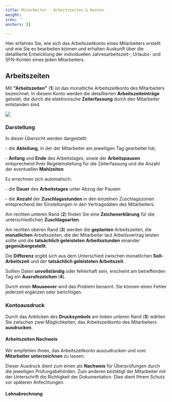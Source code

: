 ```yaml
---
title: Mitarbeiter - Arbeitszeiten & Konten
weight: 
icon: ''
anchors: []

---
```

Hier erfahren Sie, wie sich das Arbeitszeitkonto eines Mitarbeiters erstellt und wie Sie es bearbeiten können und erhalten Auskunft über die detaillierte Entwicklung der individuellen Jahresarbeitszeit-, Urlaubs- und SFN-Konten eines jeden Mitarbeiters.

## Arbeitszeiten

Mit **"Arbeitszeiten"** (**1**) ist das monatliche Arbeitszeitkonto des Mitarbeiters bezeichnet. In diesem Konto werden die detaillierten **Arbeitszeiteinträge** gelistet, die durch die elektronische **Zeiterfassung** durch den Mitarbeiter entstanden sind.

![](https://s3.amazonaws.com/helpscout.net/docs/assets/5dd29b3f04286364bc91dcd3/images/5e4c1cc704286364bc9582e8/file-RBebVl0dpT.png)

### Darstellung

In dieser Übersicht werden  dargestellt:

\- die **Abteilung**, in der der Mitarbeiter am jeweiligen Tag gearbeitet hat,

\- **Anfang** und **Ende** des Arbeitstages, sowie der **Arbeitspausen** entsprechend Ihrer Regeleinstellung für die Zeiterfassung und die Anzahl der eventuellen **Mahlzeiten**

Es errechnen sich automatisch:

\- die **Dauer** des **Arbeitstages** unter Abzug der Pausen

\- die **Anzahl** der **Zuschlagsstunden** in den einzelnen Zuschlagszonen entsprechend der Einstellungen in den Vertragsdaten des Mitarbeiters.

Am rechten unteren Rand (**2**) finden Sie eine **Zeichenerklärung** für die unterschiedlichen **Zuschlagsarten**.

Am rechten oberen Rand (**3**) werden die **geplanten** Arbeitszeiten, die **monatlichen** Arbeitszeiten, die der Mitarbeiter laut Arbeitsvertrag leisten sollte und die **tatsächlich geleisteten** **Arbeitsstunden** einander **gegenübergestellt**.

Die **Differenz** ergibt sich aus dem Unterschied zwischen monatlichen **Soll-Arbeitszeit** und der **tatsächlich geleisteten Arbeitszeit**.

Sollten Daten **unvollständig** oder fehlerhaft sein, erscheint am betreffenden Tag ein **Ausrufezeichen** (**4**).

Durch einen **Mouseover** wird das Problem benannt. Sie können einen Fehler jederzeit ergänzen oder berichtigen.

### Kontoausdruck

Durch das Anklicken des **Drucksymbols** am linken unteren Rand (**5**) wählen Sie zwischen zwei Möglichkeiten, das Arbeitszeitkonto des Mitarbeiters **ausdrucken**.

#### Arbeitszeiten Nachweis

Wir empfehlen Ihnen, das Arbeitszeitkonto auszudrucken und vom **Mitarbeiter unterzeichnen** zu lassen.

Dieser Ausdruck dient zum einen als **Nachweis** für Überprüfungen durch die jeweiligen Prüfungsbehörden. Zum anderen bestätigt der Mitarbeiter mit der Unterschrift die Richtigkeit der Dokumentation. Dies dient IHrem Schutz vor späteren Anfechtungen.

#### Lohnabrechnung
